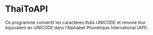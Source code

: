 # ThaiToAPI
Ce programme convertit les caractères thaïs UNICODE et renvoie leur équivalent en UNICODE dans l'Alphabet Phonétique International (API).
